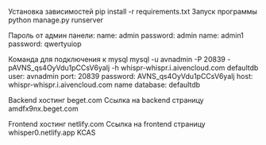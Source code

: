 Установка зависимостей
pip install -r requirements.txt
Запуск программы
python manage.py runserver

Пароль от админ панели:
name: admin
password: admin
name: admin1
password: qwertyuiop


Команда для подключения к mysql 
mysql -u avnadmin -P 20839 -pAVNS_qs4OyVdu1pCCsV6yaIj -h whispr-whispr.i.aivencloud.com defaultdb
user: avnadmin
port: 20839
password: AVNS_qs4OyVdu1pCCsV6yaIj
host: whispr-whispr.i.aivencloud.com
name database: defaultdb

Backend хостинг beget.com
Ссылка на backend страницу amdfx9nx.beget.com

Frontend хостинг netlify.com
Ссылка на frontend страницу whisper0.netlify.app
KCAS

